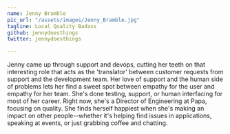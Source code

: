 ```yaml
---
name: Jenny Bramble
pic_url: "/assets/images/Jenny_Bramble.jpg"
tagline: Local Quality Badass
github: jennydoesthings
twitter: jennydoesthings

---
```

Jenny came up through support and devops, cutting her teeth on that interesting role that acts as the 'translator' between customer requests from support and the development team.  Her love of support and the human side of problems lets her find a sweet spot between empathy for the user and empathy for her team.  She's done testing, support, or human interfacing for most of her career. Right now, she's a Director of Engineering at Papa, focusing on quality. She finds herself happiest when she's making an impact on other people--whether it's helping find issues in applications, speaking at events, or just grabbing coffee and chatting.
